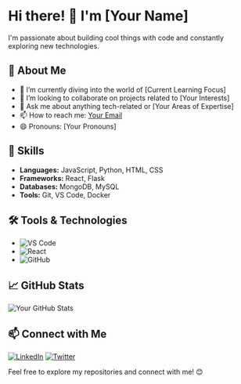 # Hi there! 👋 I'm [Your Name]

I'm passionate about building cool things with code and constantly exploring new technologies.

## 🚀 About Me

- 🌱 I’m currently diving into the world of [Current Learning Focus]
- 👯 I’m looking to collaborate on projects related to [Your Interests]
- 💬 Ask me about anything tech-related or [Your Areas of Expertise]
- 📫 How to reach me: [Your Email](mailto:your@email.com)
- 😄 Pronouns: [Your Pronouns]

## 🔧 Skills

- **Languages:** JavaScript, Python, HTML, CSS
- **Frameworks:** React, Flask
- **Databases:** MongoDB, MySQL
- **Tools:** Git, VS Code, Docker

## 🛠️ Tools & Technologies

- ![VS Code](https://img.shields.io/badge/VS%20Code-007ACC?style=for-the-badge&logo=visual-studio-code&logoColor=white)
- ![React](https://img.shields.io/badge/React-61DAFB?style=for-the-badge&logo=react&logoColor=white)
- ![GitHub](https://img.shields.io/badge/GitHub-181717?style=for-the-badge&logo=github&logoColor=white)

## 📈 GitHub Stats

![Your GitHub Stats](https://github-readme-stats.vercel.app/api?username=YourUsername&show_icons=true&theme=radical)

## 📫 Connect with Me

[![LinkedIn](https://img.shields.io/badge/LinkedIn-0077B5?style=for-the-badge&logo=linkedin&logoColor=white)](https://www.linkedin.com/in/yourusername/)
[![Twitter](https://img.shields.io/badge/Twitter-1DA1F2?style=for-the-badge&logo=twitter&logoColor=white)](https://twitter.com/yourusername)

Feel free to explore my repositories and connect with me! 😊
